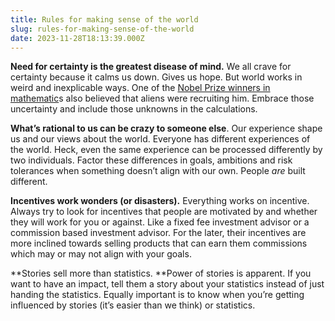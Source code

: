 ```yaml
---
title: Rules for making sense of the world
slug: rules-for-making-sense-of-the-world
date: 2023-11-28T18:13:39.000Z
---
```


**Need for certainty is the greatest disease of mind.** We all crave for certainty because it calms us down. Gives us hope. But world works in weird and inexplicable ways. One of the [Nobel Prize winners in mathematic](https://en.m.wikipedia.org/wiki/John_Forbes_Nash_Jr.)s also believed that aliens were recruiting him. Embrace those uncertainty and include those unknowns in the calculations. 

**What’s rational to us can be crazy to someone else**. Our experience shape us and our views about the world. Everyone has different experiences of the world. Heck, even the same experience can be processed differently by two individuals. Factor these differences in goals, ambitions and risk tolerances when something doesn’t align with our own. People *are* built different. 

**Incentives work wonders (or disasters).** Everything works on incentive. Always try to look for incentives that people are motivated by and whether they will work for you or against. Like a fixed fee investment advisor or a commission based investment advisor. For the later, their incentives are more inclined towards selling products that can earn them commissions which may or may not align with your goals. 

**Stories sell more than statistics. **Power of stories is apparent. If you want to have an impact, tell them a story about your statistics instead of just handing the statistics. Equally important is to know when you’re getting influenced by stories (it’s easier than we think) or statistics.
